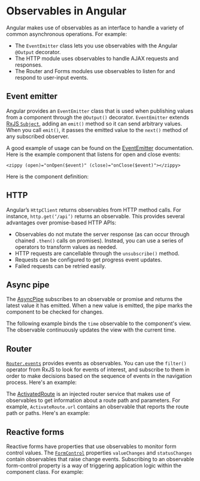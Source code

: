 # Observables in Angular

Angular makes use of observables as an interface to handle a variety of common asynchronous operations. For example:

* The `EventEmitter` class lets you use observables with the Angular `@Output` decorator.
* The HTTP module uses observables to handle AJAX requests and responses.
* The Router and Forms modules use observables to listen for and respond to user-input events.

## Event emitter

Angular provides an `EventEmitter` class that is used when publishing values from a component through the `@Output()` decorator.
`EventEmitter` extends [RxJS `Subject`](https://rxjs.dev/api/index/class/Subject), adding an `emit()` method so it can send arbitrary values.
When you call `emit()`, it passes the emitted value to the `next()` method of any subscribed observer.

A good example of usage can be found on the [EventEmitter](https://angular.io/api/core/EventEmitter) documentation. Here is the example component that listens for open and close events:

`<zippy (open)="onOpen($event)" (close)="onClose($event)"></zippy>`

Here is the component definition:

<code-example path="observables-in-angular/src/main.ts" header="EventEmitter" region="eventemitter"></code-example>

## HTTP
Angular’s `HttpClient` returns observables from HTTP method calls. For instance, `http.get(‘/api’)` returns an observable. This provides several advantages over promise-based HTTP APIs:

* Observables do not mutate the server response (as can occur through chained `.then()` calls on promises). Instead, you can use a series of operators to transform values as needed.
* HTTP requests are cancellable through the `unsubscribe()` method.
* Requests can be configured to get progress event updates.
* Failed requests can be retried easily.

## Async pipe

The [AsyncPipe](https://angular.io/api/common/AsyncPipe) subscribes to an observable or promise and returns the latest value it has emitted. When a new value is emitted, the pipe marks the component to be checked for changes.

The following example binds the `time` observable to the component's view. The observable continuously updates the view with the current time.

<code-example path="observables-in-angular/src/main.ts" header="Using async pipe" region="pipe"></code-example>

## Router

[`Router.events`](https://angular.io/api/router/Router#events) provides events as observables. You can use the `filter()` operator from RxJS to look for events of interest, and subscribe to them in order to make decisions based on the sequence of events in the navigation process. Here's an example:

<code-example path="observables-in-angular/src/main.ts" header="Router events" region="router"></code-example>

The [ActivatedRoute](https://angular.io/api/router/ActivatedRoute) is an injected router service that makes use of observables to get information about a route path and parameters. For example, `ActivateRoute.url` contains an observable that reports the route path or paths. Here's an example:

<code-example path="observables-in-angular/src/main.ts" header="ActivatedRoute" region="activated_route"></code-example>

## Reactive forms

Reactive forms have properties that use observables to monitor form control values. The [`FormControl`](https://angular.io/api/forms/FormControl) properties `valueChanges` and `statusChanges` contain observables that raise change events. Subscribing to an observable form-control property is a way of triggering application logic within the component class. For example:

<code-example path="observables-in-angular/src/main.ts" header="Reactive forms" region="forms"></code-example>

